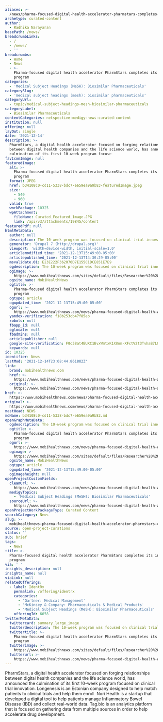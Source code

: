 ```yaml
---
aliases: >-
  /news/pharma-focused-digital-health-accelerator-pharmstars-completes-its-inaugural-program
archetype: curated-content
author:
  - Radhika Narayanan
basePath: /news/
breadcrumbLinks:
  - /
  - /news/
  - ''
breadcrumbs:
  - Home
  - News
  - >-
    Pharma-focused digital health accelerator PharmStars completes its inaugural
    program
categories:
  - 'Medical Subject Headings (MeSH): Biosimilar Pharmaceuticals'
categorySlug:
  - 'medical subject headings (mesh): biosimilar pharmaceuticals'
categoryUrl:
  - topic/medical-subject-headings-mesh-biosimilar-pharmaceuticals
categoryLabel:
  - Biosimilar Pharmaceuticals
contentCategories: netspective-medigy-news-curated-content
institution: null
offering: null
layOut: single
date: '2021-12-14'
description: >-
  PharmStars, a digital health accelerator focused on forging relationships
  between digital health companies and the life science world, has announced the
  culmination of its first 10-week program focuse
favIconImage: null
featuredImage:
  alt: >-
    Pharma-focused digital health accelerator PharmStars completes its inaugural
    program
  format: JPEG
  href: b34108c0-cd11-5338-bdc7-e659ea9a9b83-featuredImage.jpeg
  size:
    - 540
    - 960
  valid: true
  workPackage: 10325
  wpAttachment:
    fileName: Curated_Featured_Image.JPG
    link: /api/v3/attachments/19845/content
featuredPdf: null
htmlMetaData:
  author: null
  description: The 10-week program was focused on clinical trial innovation.
  generator: 'Drupal 7 (http://drupal.org)'
  viewport: 'width=device-width, initial-scale=1.0'
  articlemodified_time: '2021-12-13T15:49:00-05:00'
  articlepublished_time: '2021-12-13T14:30:29-05:00'
  msvalidate.01: E23E222F362070D7E155C1DCE851E7E9
  ogdescription: The 10-week program was focused on clinical trial innovation.
  ogimage: >-
    https://www.mobihealthnews.com/sites/default/files/Researcher%20%28Longhua%20Liao%29_2.JPG
  ogsite_name: MobiHealthNews
  ogtitle: >-
    Pharma-focused digital health accelerator PharmStars completes its inaugural
    program
  ogtype: article
  ogupdated_time: '2021-12-13T15:49:00-05:00'
  ogurl: >-
    https://www.mobihealthnews.com/news/pharma-focused-digital-health-accelerator-pharmstars-completes-its-inaugural-program
  yandex-verification: f18b253cb47f85eb
  robots: null
  fbapp_id: null
  oglocale: null
  fbadmins: null
  articlepublisher: null
  google-site-verification: F0c38at4EUXC1BvxWmtxK1X8nm-XFctV2t3TvhaB7L8
  keywords: null
id: 10325
identifier: News
lastMod: '2021-12-14T23:08:44.861882Z'
link:
  brand: mobihealthnews.com
  href: >-
    https://www.mobihealthnews.com/news/pharma-focused-digital-health-accelerator-pharmstars-completes-its-inaugural-program
  original: >-
    https://www.mobihealthnews.com/news/pharma-focused-digital-health-accelerator-pharmstars-completes-its-inaugural-program
href: >-
  https://www.mobihealthnews.com/news/pharma-focused-digital-health-accelerator-pharmstars-completes-its-inaugural-program
original: >-
  https://www.mobihealthnews.com/news/pharma-focused-digital-health-accelerator-pharmstars-completes-its-inaugural-program
mastHead: NEWS
mdName: b34108c0-cd11-5338-bdc7-e659ea9a9b83.md
openGraphMetaData:
  ogdescription: The 10-week program was focused on clinical trial innovation.
  ogtitle: >-
    Pharma-focused digital health accelerator PharmStars completes its inaugural
    program
  ogurl: >-
    https://www.mobihealthnews.com/news/pharma-focused-digital-health-accelerator-pharmstars-completes-its-inaugural-program
  ogimage: >-
    https://www.mobihealthnews.com/sites/default/files/Researcher%20%28Longhua%20Liao%29_2.JPG
  ogsite_name: MobiHealthNews
  ogtype: article
  ogupdated_time: '2021-12-13T15:49:00-05:00'
  ogimageheight: null
openProjectCustomFields:
  cleanUrl: >-
    https://www.mobihealthnews.com/news/pharma-focused-digital-health-accelerator-pharmstars-completes-its-inaugural-program
  medigyTopics:
    - 'Medical Subject Headings (MeSH): Biosimilar Pharmaceuticals'
  sourceUrl: >-
    https://www.mobihealthnews.com/news/pharma-focused-digital-health-accelerator-pharmstars-completes-its-inaugural-program
openProjectWorkPackageType: Curated Content
searchCategory: News
slug: >-
  mobihealthnews-pharma-focused-digital-health-accelerator-pharmstars-completes-its-inaugural-program
source: open-project-curations
status: ''
sub: brief
tags:
  - News
title: >-
  Pharma-focused digital health accelerator PharmStars completes its inaugural
  program
via: ' '
insights_description: null
insights_name: null
viaLink: null
relatedOfferings:
  - label: IdentRx
    permalink: /offering/identrx
    categories:
      - 'Gartner: Medical Management'
      - 'McKinsey & Company: Pharmaceuticals & Medical Products'
      - 'Medical Subject Headings (MeSH): Biosimilar Pharmaceuticals'
    offeringId: 6058
twitterMetaData:
  twittercard: summary_large_image
  twitterdescription: The 10-week program was focused on clinical trial innovation.
  twittertitle: >-
    Pharma-focused digital health accelerator PharmStars completes its inaugural
    program
  twitterimage: >-
    https://www.mobihealthnews.com/sites/default/files/Researcher%20%28Longhua%20Liao%29_2.JPG
  twitterurl: >-
    https://www.mobihealthnews.com/news/pharma-focused-digital-health-accelerator-pharmstars-completes-its-inaugural-program
---
```

<p>PharmStars, a digital health accelerator focused on forging relationships between digital health companies and the life science world, has announced the culmination of its first 10-week program focused on clinical trial innovation.
Longenesis is an Estonian company designed to help match patients to clinical trials and help them enroll.
Nori Health is a startup that developed a digital tool to help patients manage Inflammatory Bowel Disease (IBD) and collect real-world data.
Tag.bio is an analytics platform that is focused on gathering data from multiple sources in order to help accelerate drug development.</p>